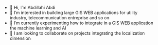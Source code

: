 - 👋 Hi, I’m Abdillahi Abdi
- 👀 I’m interested in building large GIS WEB applications for utility industry, telecommunication entreprise and so on
- 🌱 I’m currently experimenting how to integrate in a GIS WEB application the machine learning and AI
- 💞️ I am looking to collaborate on projects integrating the localization dimension 


<!---
Yabdil/Yabdil is a ✨ special ✨ repository because its `README.md` (this file) appears on your GitHub profile.
You can click the Preview link to take a look at your changes.
--->
